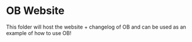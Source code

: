 # OB Website

This folder will host the website + changelog of OB and can be used as an example of how to use OB!